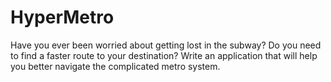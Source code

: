 # HyperMetro
Have you ever been worried about getting lost in the subway? Do you need to find a faster route to your destination? Write an application that will help you better navigate the complicated metro system.
